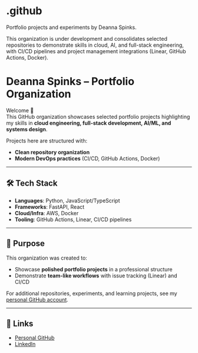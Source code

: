 # .github
Portfolio projects and experiments by Deanna Spinks.

This organization is under development and consolidates selected repositories to demonstrate skills in cloud, AI, and full-stack engineering, with CI/CD pipelines and project management integrations (Linear, GitHub Actions, Docker).

# Deanna Spinks – Portfolio Organization

Welcome 👋  
This GitHub organization showcases selected portfolio projects highlighting my skills in **cloud engineering, full-stack development, AI/ML, and systems design**.  

Projects here are structured with:
- **Clean repository organization** 
- **Modern DevOps practices** (CI/CD, GitHub Actions, Docker)

---

## 🛠️ Tech Stack
- **Languages**: Python, JavaScript/TypeScript
- **Frameworks**: FastAPI, React
- **Cloud/Infra**: AWS, Docker
- **Tooling**: GitHub Actions, Linear, CI/CD pipelines  

---

## 🎯 Purpose
This organization was created to:  
- Showcase **polished portfolio projects** in a professional structure  
- Demonstrate **team-like workflows** with issue tracking (Linear) and CI/CD  

For additional repositories, experiments, and learning projects, see my [personal GitHub account](https://github.com/deannaspinks).

---

## 🔗 Links
- [Personal GitHub](https://github.com/deannaspinks)  
- [LinkedIn](https://www.linkedin.com/in/deanna-spinks/)  
